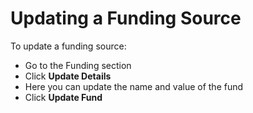 # Updating a Funding Source

To update a funding source:

* Go to the Funding section
* Click **Update Details**
* Here you can update the name and value of the fund
* Click **Update Fund**
